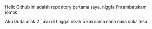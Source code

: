 Hello Github,ini adalah repository pertama saya. niggfa
i'm ambatukam
jomok

Aku Duda anak 2 , aku di tinggal nikah 5 kali sama nana
nana suka tesa